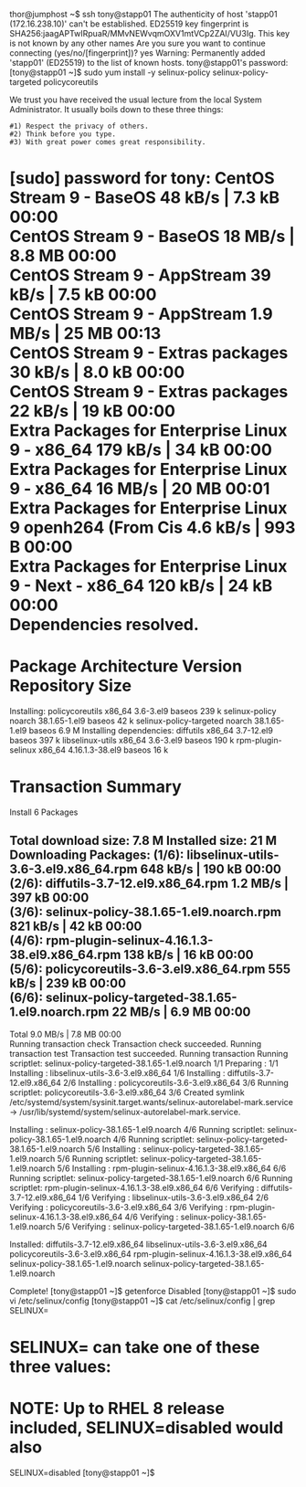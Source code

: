 thor@jumphost ~$ ssh tony@stapp01
The authenticity of host 'stapp01 (172.16.238.10)' can't be established.
ED25519 key fingerprint is SHA256:jaagAPTwIRpuaR/MMvNEWvqmOXV1mtVCp2ZAI/VU3Ig.
This key is not known by any other names
Are you sure you want to continue connecting (yes/no/[fingerprint])? yes
Warning: Permanently added 'stapp01' (ED25519) to the list of known hosts.
tony@stapp01's password: 
[tony@stapp01 ~]$ sudo yum install -y selinux-policy selinux-policy-targeted policycoreutils

We trust you have received the usual lecture from the local System
Administrator. It usually boils down to these three things:

    #1) Respect the privacy of others.
    #2) Think before you type.
    #3) With great power comes great responsibility.

[sudo] password for tony: 
CentOS Stream 9 - BaseOS                                  48 kB/s | 7.3 kB     00:00    
CentOS Stream 9 - BaseOS                                  18 MB/s | 8.8 MB     00:00    
CentOS Stream 9 - AppStream                               39 kB/s | 7.5 kB     00:00    
CentOS Stream 9 - AppStream                              1.9 MB/s |  25 MB     00:13    
CentOS Stream 9 - Extras packages                         30 kB/s | 8.0 kB     00:00    
CentOS Stream 9 - Extras packages                         22 kB/s |  19 kB     00:00    
Extra Packages for Enterprise Linux 9 - x86_64           179 kB/s |  34 kB     00:00    
Extra Packages for Enterprise Linux 9 - x86_64            16 MB/s |  20 MB     00:01    
Extra Packages for Enterprise Linux 9 openh264 (From Cis 4.6 kB/s | 993  B     00:00    
Extra Packages for Enterprise Linux 9 - Next - x86_64    120 kB/s |  24 kB     00:00    
Dependencies resolved.
=========================================================================================
 Package                        Architecture  Version                Repository     Size
=========================================================================================
Installing:
 policycoreutils                x86_64        3.6-3.el9              baseos        239 k
 selinux-policy                 noarch        38.1.65-1.el9          baseos         42 k
 selinux-policy-targeted        noarch        38.1.65-1.el9          baseos        6.9 M
Installing dependencies:
 diffutils                      x86_64        3.7-12.el9             baseos        397 k
 libselinux-utils               x86_64        3.6-3.el9              baseos        190 k
 rpm-plugin-selinux             x86_64        4.16.1.3-38.el9        baseos         16 k

Transaction Summary
=========================================================================================
Install  6 Packages

Total download size: 7.8 M
Installed size: 21 M
Downloading Packages:
(1/6): libselinux-utils-3.6-3.el9.x86_64.rpm             648 kB/s | 190 kB     00:00    
(2/6): diffutils-3.7-12.el9.x86_64.rpm                   1.2 MB/s | 397 kB     00:00    
(3/6): selinux-policy-38.1.65-1.el9.noarch.rpm           821 kB/s |  42 kB     00:00    
(4/6): rpm-plugin-selinux-4.16.1.3-38.el9.x86_64.rpm     138 kB/s |  16 kB     00:00    
(5/6): policycoreutils-3.6-3.el9.x86_64.rpm              555 kB/s | 239 kB     00:00    
(6/6): selinux-policy-targeted-38.1.65-1.el9.noarch.rpm   22 MB/s | 6.9 MB     00:00    
-----------------------------------------------------------------------------------------
Total                                                    9.0 MB/s | 7.8 MB     00:00     
Running transaction check
Transaction check succeeded.
Running transaction test
Transaction test succeeded.
Running transaction
  Running scriptlet: selinux-policy-targeted-38.1.65-1.el9.noarch                    1/1 
  Preparing        :                                                                 1/1 
  Installing       : libselinux-utils-3.6-3.el9.x86_64                               1/6 
  Installing       : diffutils-3.7-12.el9.x86_64                                     2/6 
  Installing       : policycoreutils-3.6-3.el9.x86_64                                3/6 
  Running scriptlet: policycoreutils-3.6-3.el9.x86_64                                3/6 
Created symlink /etc/systemd/system/sysinit.target.wants/selinux-autorelabel-mark.service → /usr/lib/systemd/system/selinux-autorelabel-mark.service.

  Installing       : selinux-policy-38.1.65-1.el9.noarch                             4/6 
  Running scriptlet: selinux-policy-38.1.65-1.el9.noarch                             4/6 
  Running scriptlet: selinux-policy-targeted-38.1.65-1.el9.noarch                    5/6 
  Installing       : selinux-policy-targeted-38.1.65-1.el9.noarch                    5/6 
  Running scriptlet: selinux-policy-targeted-38.1.65-1.el9.noarch                    5/6 
  Installing       : rpm-plugin-selinux-4.16.1.3-38.el9.x86_64                       6/6 
  Running scriptlet: selinux-policy-targeted-38.1.65-1.el9.noarch                    6/6 
  Running scriptlet: rpm-plugin-selinux-4.16.1.3-38.el9.x86_64                       6/6 
  Verifying        : diffutils-3.7-12.el9.x86_64                                     1/6 
  Verifying        : libselinux-utils-3.6-3.el9.x86_64                               2/6 
  Verifying        : policycoreutils-3.6-3.el9.x86_64                                3/6 
  Verifying        : rpm-plugin-selinux-4.16.1.3-38.el9.x86_64                       4/6 
  Verifying        : selinux-policy-38.1.65-1.el9.noarch                             5/6 
  Verifying        : selinux-policy-targeted-38.1.65-1.el9.noarch                    6/6 

Installed:
  diffutils-3.7-12.el9.x86_64            libselinux-utils-3.6-3.el9.x86_64              
  policycoreutils-3.6-3.el9.x86_64       rpm-plugin-selinux-4.16.1.3-38.el9.x86_64      
  selinux-policy-38.1.65-1.el9.noarch    selinux-policy-targeted-38.1.65-1.el9.noarch   

Complete!
[tony@stapp01 ~]$ getenforce
Disabled
[tony@stapp01 ~]$ sudo vi /etc/selinux/config
[tony@stapp01 ~]$ cat /etc/selinux/config | grep SELINUX=
# SELINUX= can take one of these three values:
# NOTE: Up to RHEL 8 release included, SELINUX=disabled would also
SELINUX=disabled
[tony@stapp01 ~]$ 
